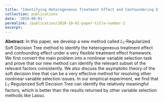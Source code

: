 ```yaml
---
title: "Identifying Heterogeneous Treatment Effect and Confoundering Effect via $L_1$ Regularized Soft Decision Tree"
collection: publications
date: '2019-09-01'
permalink: /publication/2010-10-01-paper-title-number-2
excerpt:
---
```


**Abstract:** In this paper, we develop a new method called $L_1$-Regularized Soft Decision Tree method to identify the heterogeneous treatment effect and confounding effect under a very flexible treatment effect framework. We first convert the main problem into a nonlinear variable selection task and prove that our new method can identify the relevant subset of the relevant factors consistently. We also discuss the asymptotic theory of the soft decision tree that can be a very effective method for resolving other nonlinear variable selection issues. In our empirical experiment, we find that $L_1$-Regularized Soft Decision Tree can identify the relatively meaningful factors, which is better than the results returned by other variable selection methods like Lasso.
